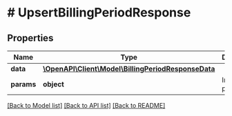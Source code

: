 # # UpsertBillingPeriodResponse

## Properties

Name | Type | Description | Notes
------------ | ------------- | ------------- | -------------
**data** | [**\OpenAPI\Client\Model\BillingPeriodResponseData**](BillingPeriodResponseData.md) |  |
**params** | **object** | Input parameters |

[[Back to Model list]](../../README.md#models) [[Back to API list]](../../README.md#endpoints) [[Back to README]](../../README.md)
